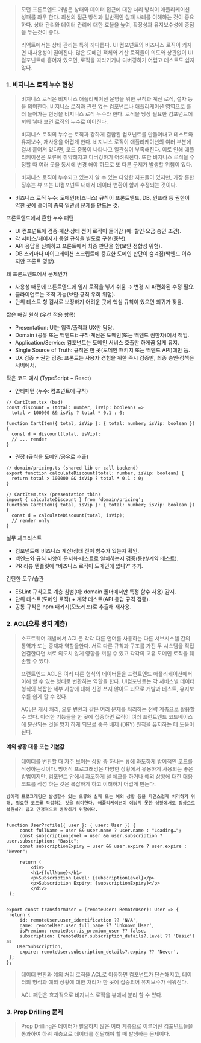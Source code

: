 > 모던 프론트엔드 개발은 상태와 데이터 접근에 대한 처리 방식이 애플리케이션 성패를 좌우 한다.
> 최선의 접근 방식과 일반적인 실패 사례를 이해하는 것이 중요하다. 상태 관리와 데이터 관리에 대한 효율을 높여, 확장성과 유지보수성에 중점을 두는것이 좋다.
> 
> 리액트에서는 상태 관리는 특히 까다롭다. UI 컴포넌트의 비즈니스 로직이 커지면 재사용성이 떨어진다. 많은 도메인 객체와 계산 로직들이 의도와 상관없이 UI 컴포넌트에 흩어져 있으면, 로직을 따라가거나 디버깅하기 어렵고 테스트도 쉽지 않다.


### 1. 비지니스 로직 누수 현상

> 비지니스 로직은 비지니스 애플리케이션 운영을 위한 규칙과 계산 로직, 절차 등을 의미한다.
> 비지니스 로직과 관련 없는 컴포넌트나 애플리케이션 영역으로 흘러 들어가는 현상을 비지니스 로직 누수라 한다. 로직을 당장 필요한 컴포넌트에 끼워 넣다 보면 로직의 누수로 이어진다.
> 
> 비지니스 로직의 누수는 로직과 강하게 결합된 컴포넌트를 만들어내고 테스트와 유지보수, 재사용을 어렵게 한다. 비지니스 로직이 애플리케이션의 여러 부분에 걸쳐 흩어져 있다면, 코드 중복이 나타나고 일관성이 부족해진다. 이로 인해 애플리케이션은 오류에 취약해지고 디버깅하기 어려워진다. 또한 비지니스 로직을 수정할 때 여러 곳을 동시에 변경 해야 하므로 또 다른 문제가 발생할 위험이 있다.

> 비지니스 로직이 누수되고 있는지 알 수 있는 다양한 지표들이 있지만, 가장 흔한 징후는 뷰 또는 UI컴포넌트 내에서 데이터 변환이 함께 수정되는 것이다.


- 비즈니스 로직 누수: 도메인(비즈니스) 규칙이 프론트엔드, DB, 인프라 등 권한이 약한 곳에 흩어져 중복·일관성 문제를 만드는 것.

프론트엔드에서 흔한 누수 패턴

- UI 컴포넌트에 검증·계산·상태 전이 로직이 들어감 (예: 할인·요금·승인 조건).
- 각 서비스/페이지가 동일 규칙을 별도로 구현(중복).
- API 응답을 신뢰하고 프론트에서 최종 판단을 함(보안·정합성 위험).
- DB 스키마나 마이그레이션 스크립트에 중요한 도메인 판단이 숨겨짐(백엔드 이슈지만 프론트 영향).

왜 프론트엔드에서 문제인가

- 사용성 때문에 프론트엔드에 임시 로직을 넣기 쉬움 → 변경 시 파편화된 수정 필요.
- 클라이언트는 조작 가능(보안·규칙 우회 위험).
- 단위 테스트·형 검사로 보장하기 어려운 곳에 핵심 규칙이 있으면 회귀가 잦음.

짧은 해결 원칙 (우선 적용 항목)

- Presentation: UI는 입력/출력과 UX만 담당.
- Domain (공유 또는 백엔드): 규칙·계산은 도메인(또는 백엔드 권한자)에서 책임.
- Application/Service: 컴포넌트는 도메인 서비스 호출만 하게끔 얇게 유지.
- Single Source of Truth: 규칙은 한 곳(도메인 패키지 또는 백엔드 API)에만 둠.
- UX 검증 ≠ 권한 검증: 프론트는 사용자 경험을 위한 즉시 검증만, 최종 승인·정책은 서버에서.

작은 코드 예시 (TypeScript + React)

- 안티패턴 (누수: 컴포넌트에 규칙)

``` tsx
// CartItem.tsx (bad)
const discount = (total: number, isVip: boolean) =>
  total > 100000 && isVip ? total * 0.1 : 0;

function CartItem({ total, isVip }: { total: number; isVip: boolean }) {
  const d = discount(total, isVip);
  // ... render
}
```

- 권장 (규칙을 도메인/공유로 추출)

``` tsx
// domain/pricing.ts (shared lib or call backend)
export function calculateDiscount(total: number, isVip: boolean) {
  return total > 100000 && isVip ? total * 0.1 : 0;
}

// CartItem.tsx (presentation thin)
import { calculateDiscount } from 'domain/pricing';
function CartItem({ total, isVip }: { total: number; isVip: boolean }) {
  const d = calculateDiscount(total, isVip);
  // render only
}
```

실무 체크리스트 
- 컴포넌트에 비즈니스 계산/상태 전이 함수가 있는지 확인.
- 백엔드와 규칙 사양이 문서화·테스트로 일치하는지 검증(통합/계약 테스트).
- PR 리뷰 템플릿에 “비즈니스 로직이 도메인에 있나?” 추가.

간단한 도구/습관

- ESLint 규칙으로 계층 침범(예: domain 폴더에서만 특정 함수 사용) 감지.
- 단위 테스트(도메인 로직) + 계약 테스트(API 응답 규격 검증).
- 공통 규칙은 npm 패키지(모노레포)로 추출해 재사용.

### 2. ACL(오류 방지 계층)

> 소프트웨어 개발에서 ACL은 각각 다른 언어를 사용하는 다른 서브시스템 간의 통역가 또는 중재자 역할을한다.
> 서로 다른 규칙과 구조를 가진 두 시스템을 직접 연결한다면 서로 의도치 않게 영향을 끼칠 수 있고 각각의 고유 도메인 로직을 훼손할 수 있다.
> 
> 프런트엔드 ACL은 여러 다른 형식의 데이터들을 프런트엔드 애플리케이션에서 이해 할 수 있는 형태로 변환하는 역할을 한다. UI컴포넌트는 각 서비스별 데이터 형식의 복잡한 세부 사항에 대해 신경 쓰지 않아도 되므로 개발과 테스트, 유지보수를 쉽게 할 수 있다.
> 
> ACL은 캐시 처리, 오류 변환과 같은 여러 문제를 처리하는 전략 계층으로 활용할 수 있다.
> 이러한 기능들을 한 곳에 집중하면 로직이 여러 프런트엔드 코드베이스에 분산되는 것을 방지 하게 되므로 중복 배제 (DRY) 원칙을 유지하는 데 도움이 된다.

#### 예외 상황 대응 또는 기본값

> 데이터를 변환할 때 자주 보이는 상황 중 하나는 뷰에 과도하게 방어적인 코드를 작성하는것이다.
> 방어적 프로그래밍은 다양한 상황에서 유용하게 사용되는 좋은 방법이지만, 컴포넌트 안에서 과도하게 널 체크를 하거나 예외 상황에 대한 대응 코드를 작성 하는 것은 복잡하게 하고 이해하기 어렵게 만든다.

`방어적 프로그래밍은 발생할수 있는 오류와 실패 또는 예외 상황 등을 자연스럽게 처리하기 위해, 필요한 코드를 작성하는 것을 의미한다. 애플리케이션이 예상치 못한 상황에서도 정상으로 복원하기 쉽고 안정적으로 동작하기 위함이다.`


``` tsx

function UserProfile({ user }: { user: User }) {
	 const fullName = user && user.name ? user.name : "Loading…";
	 const subscriptionLevel = user && user.subscription ? user.subscription: "Basic";
	 const subscriptionExpiry = user && user.expire ? user.expire : "Never";
	 
	 return (
		 <div>
		 <h1>{fullName}</h1>
		 <p>Subscription Level: {subscriptionLevel}</p>
		 <p>Subscription Expiry: {subscriptionExpiry}</p>
		 </div>
 );

```

``` tsx

export const transformUser = (remoteUser: RemoteUser): User => {
 return {
	 id: remoteUser.user_identification ?? 'N/A',
	 name: remoteUser.user_full_name ?? 'Unknown User',
	 isPremium: remoteUser.is_premium_user ?? false,
	 subscription: (remoteUser.subscription_details?.level ?? 'Basic') as 
	UserSubscription,
	 expire: remoteUser.subscription_details?.expiry ?? 'Never',
 };
};

```

> 데이터 변환과 예외 처리 로직을 ACL로 이동하면 컴포넌트가 단순해지고, 데이터의 형식과 예외 상황에 대한 처리가 한 곳에 집중되어 유지보수가 쉬워진다.
> 
> ACL 패턴은 효과적으로 비지니스 로직을 뷰에서 분리 할 수 있다.


### 3. Prop Drilling 문제

> Prop Drilling은 데이터가 필요하지 않은 여러 계층으로 이루어진 컴포넌트들을 통과하여 하위 계층으로 데이터를 전달해야 할 때 발생하는 문제이다.